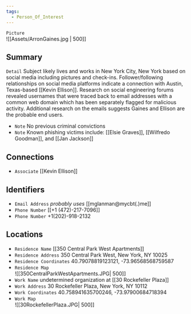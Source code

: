 ```yaml
---
tags:
  - Person_Of_Interest
---
```



`Picture` <br>![[Assets/ArronGaines.jpg | 500]]

## Summary
`Detail` Subject likely lives and works in New York City, New York based on social media including pictures and check-ins. Follower/following relationships on social media platforms indicate a connection with Austin, Texas-based [[Kevin Ellison]]. Research on social engineering forums revealed usernames that were traced back to email addresses with a common web domain which has been separately flagged for malicious activity. Additional research on the emails suggests Gaines and Ellison are the probable end users. 

- `Note` No previous criminal convictions
- `Note` Known phishing victims include: [[Elsie Graves]], [[Wilfredo Goodman]], and [[Jan Jackson]]

## Connections
- `Associate` [[Kevin Ellison]]

## Identifiers
- `Email Address` *probably uses* [[mglanman@mycbt(.)me]]
- `Phone Number` [[+1 (472)-217-7096]]
- `Phone Number` +1(202)-918-2132

## Locations
- `Residence Name` [[350 Central Park West Apartments]]
- `Residence Address` 350 Central Park West, New York, NY 10025
- `Residence Coordinates` 40.79078819123121, -73.96568568759587
- `Residence Map` <br> ![[350CentralParkWestApartments.JPG| 500]]
- `Work Name` undetermined organization at [[30 Rockefeller Plaza]]
- `Work Address` 30 Rockefeller Plaza, New York, NY 10112
- `Work Coordinates` 40.758941635700246, -73.97900684718394
- `Work Map` <br> ![[30RockefellerPlaza.JPG| 500]]

